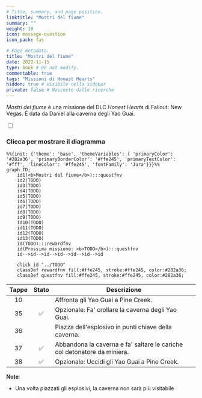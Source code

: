 ```yaml
---
# Title, summary, and page position.
linktitle: "Mostri del fiume"
summary: ""
weight: 10
icon: message-question
icon_pack: fas

# Page metadata.
title: "Mostri del fiume"
date: 2022-11-15
type: book # Do not modify.
commentable: true
tags: "Missioni di Honest Hearts"
hidden: true # Visibile nella sidebar
private: false # Nascosto dalle ricerche
---
```


<div class="fnv">


*Mostri del fiume* è una missione del DLC *Honest Hearts* di Fallout: New Vegas. È data da Daniel alla caverna degli Yao Guai.


<section class="chart-collapse">
<input type="checkbox" name="collapse2" id="handle2">
<h3 class="handle">
<label for="handle2">Clicca per mostrare il diagramma</label>
</h3>
<div class="content">

```mermaid
%%{init: {'theme': 'base', 'themeVariables': { 'primaryColor': '#282a36', 'primaryBorderColor': '#ffe245', 'primaryTextColor': '#fff', 'lineColor': '#ffe245', 'fontFamily': 'Jura'}}}%%
graph TD;
    id1(<b>Mostri del fiume</b>):::questfnv
    id2(TODO)
    id3(TODO)
    id4(TODO)
    id5(TODO)
    id6(TODO)
    id7(TODO) 
    id8(TODO)
    id9(TODO)
    id10(TODO)
    id11(TODO)
    id12(TODO)
    id13(TODO) 
    id(TODO):::rewardfnv
    id(Prossima missione: <b>TODO</b>):::questfnv
    id-->id-->id-->id-->id-->id-->id
    
    click id "../TODO"
    classDef rewardfnv fill:#ffe245, stroke:#ffe245, color:#282a36;
    classDef questfnv fill:#ffe245, stroke:#ffe245, color:#282a36;
```

</div>
</section>

| Tappe |       Stato        | Descrizione |
|:-----:|:------------------:| ----------- |
|                           10                          |            | Affronta gli Yao Guai a Pine Creek.                                                                                                                                         |
|                           35                          | :white_check_mark: | Opzionale: Fa' crollare la caverna degli Yao Guai.                                                                                                                          |
|                           36                          |            | Piazza dell'esplosivo in punti chiave della caverna.                                                                                                                        |
|                           37                          | :white_check_mark: | Abbandona la caverna e fa' saltare le cariche col detonatore da miniera.                                                                                                    |
|                           38                          | :white_check_mark: | Opzionale: Uccidi gli Yao Guai a Pine Creek.                                                                                                                                |






**Note**:
- Una volta piazzati gli esplosivi, la caverna non sarà più visitabile


</div>


